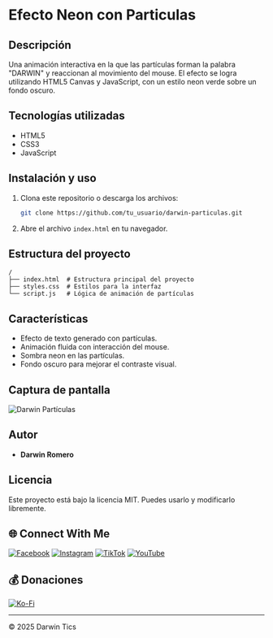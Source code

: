 # Efecto Neon con Particulas

## Descripción
Una animación interactiva en la que las partículas forman la palabra "DARWIN" y reaccionan al movimiento del mouse. El efecto se logra utilizando HTML5 Canvas y JavaScript, con un estilo neon verde sobre un fondo oscuro.

## Tecnologías utilizadas
- HTML5
- CSS3
- JavaScript

## Instalación y uso
1. Clona este repositorio o descarga los archivos:
   ```sh
   git clone https://github.com/tu_usuario/darwin-particulas.git
   ```
2. Abre el archivo `index.html` en tu navegador.

## Estructura del proyecto
```
/
├── index.html  # Estructura principal del proyecto
├── styles.css  # Estilos para la interfaz
└── script.js   # Lógica de animación de partículas
```

## Características
- Efecto de texto generado con partículas.
- Animación fluida con interacción del mouse.
- Sombra neon en las partículas.
- Fondo oscuro para mejorar el contraste visual.

## Captura de pantalla
![Darwin Partículas](https://via.placeholder.com/800x400.png?text=Darwin+Particulas)

## Autor
- **Darwin Romero**

## Licencia
Este proyecto está bajo la licencia MIT. Puedes usarlo y modificarlo libremente.

## 🌐 Connect With Me
[![Facebook](https://img.shields.io/badge/Facebook-%231877F2.svg?logo=Facebook&logoColor=white)](https://facebook.com/share/15ZGiukTXG/) 
[![Instagram](https://img.shields.io/badge/Instagram-%23E4405F.svg?logo=Instagram&logoColor=white)]([https://instagram.com/@darwintics](https://www.instagram.com/darwintics?igsh=MXgzMHRuOG1nNmpjcw%3D%3D)) 
[![TikTok](https://img.shields.io/badge/TikTok-%23000000.svg?logo=TikTok&logoColor=white)]([https://tiktok.com/@@darwin.tic](https://www.tiktok.com/@darwin.tic?_t=ZM-8v2PreTj3X5&_r=1)) 
[![YouTube](https://img.shields.io/badge/YouTube-%23FF0000.svg?logo=YouTube&logoColor=white)](https://youtube.com/@darwintics?si=HCU-OaItUkgAgoiG) 

## 💰 Donaciones
[![Ko-Fi](https://img.shields.io/badge/Ko--fi-F16061?style=for-the-badge&logo=ko-fi&logoColor=white)](https://ko-fi.com/darwintics)

---
© 2025 Darwin Tics

